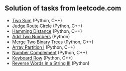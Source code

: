 ## Solution of tasks from leetcode.com
* [Two Sum](https://leetcode.com/problems/two-sum/description/) (Python, C++)
* [Judge Route Circle](https://leetcode.com/problems/judge-route-circle/description/) (Python, C++)
* [Hamming Distance](https://leetcode.com/problems/hamming-distance/description/) (Python, C++)
* [Add Two Numbers](https://leetcode.com/problems/add-two-numbers/description/) (Python)
* [Merge Two Binary Trees](https://leetcode.com/problems/merge-two-binary-trees/description/) (Python, C++)
* [Array Partition I](https://leetcode.com/problems/array-partition-i/description/) (Python, C++)
* [Number Complement](https://leetcode.com/problems/number-complement/description/) (Python, C++)
* [Keyboard Row](https://leetcode.com/problems/keyboard-row/description/) (Python, C++)
* [Reverse Words in a String III](https://leetcode.com/problems/reverse-words-in-a-string-iii/description/) (Python)